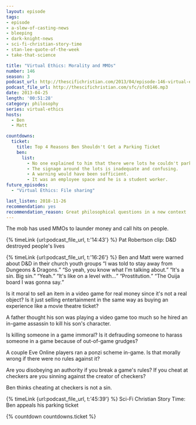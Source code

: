 ```yaml
---
layout: episode
tags:
- episode
- a-slew-of-casting-news
- bleeping
- dark-knight-news
- sci-fi-christian-story-time
- stan-lee-quote-of-the-week
- take-that-science

title: "Virtual Ethics: Morality and MMOs"
number: 146
season: 3
podcast_url: http://thescifichristian.com/2013/04/episode-146-virtual-ethics-morality-and-mmos/
podcast_file_url: http://thescifichristian.com/sfc/sfc0146.mp3
date: 2013-04-25
length: '00:51:28'
category: philosophy
series: virtual-ethics
hosts:
  - Ben
  - Matt

countdowns:
  ticket:
    title: Top 4 Reasons Ben Shouldn't Get a Parking Ticket
    ben:
      list:
        - No one explained to him that there were lots he couldn't park in.
        - The signage around the lots is inadequate and confusing. 
        - A warning would have been sufficient. 
        - It was an employee space and he is a student worker. 
future_episodes:
  - "Virtual Ethics: File sharing"

last_listen: 2018-11-26
recommendation: yes
recommendation_reason: Great philosophical questions in a new context
---
```


The mob has used MMOs to launder money and call hits on people. 

{% timeLink {url:podcast_file_url, t:'14:43'} %}
Pat Robertson clip: D&D destroyed people's lives

<div class="quote">
  {% timeLink {url:podcast_file_url, t:'16:26'} %}
  <span class="quote-context is-size-6">Ben and Matt were warned about D&D in their church youth groups</span>
  <q class="matt">I was told to stay away from Dungeons & Dragons.</q>
  <q class="ben">So yeah, you know what I'm talking about.</q>
  <q class="matt">It's a sin. Big sin.</q>
  <q class="ben">Yeah.</q>
  <q class="matt">It's like on a level with...</q>
  <q class="ben">Prostitution.</q>
  <q class="matt">The Ouija board I was gonna say.</q>
</div>

Is it moral to sell an item in a video game for real money since it's not a real object? Is it just selling entertainment in the same way as buying an experience like a movie theatre ticket? 

A father thought his son was playing a video game too much so he hired an in-game assassin to kill his son's character. 

Is killing someone in a game immoral? Is it defrauding someone to harass someone in a game because of out-of-game grudges? 

A couple Eve Online players ran a ponzi scheme in-game. Is that morally wrong if there were no rules against it? 

Are you disobeying an authority if you break a game's rules? If you cheat at checkers are you sinning against the creator of checkers? 

Ben thinks cheating at checkers is not a sin. 

{% timeLink {url:podcast_file_url, t:'45:39'} %} Sci-Fi Christian Story Time: Ben appeals his parking ticket

{% countdown countdowns.ticket %}
